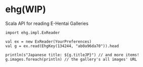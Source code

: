 ehg(WIP)
========

Scala API for reading E-Hentai Galleries

    import ehg.impl.ExReader
    
    val ex = new ExReader(YourPreferences)
    val g = ex.read(EhgKey(134244, "ab0a96da70")).head
    
    println(s"Japanese title: ${g.titleJP}") // and more items!
    g.images.foreach(println) // the gallery's all images' URL